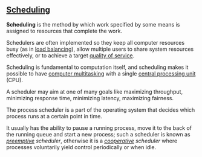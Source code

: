 [Scheduling](https://en.wikipedia.org/wiki/Scheduling_(computing))
---------

**Scheduling** is the method by which work specified by some means is assigned to resources that complete the work.

Schedulers are often implemented so they keep all computer resources busy (as in [load balancing](https://en.wikipedia.org/wiki/Load_balancing_(computing))), allow multiple users to share system resources effectively, or to achieve a target [quality of service](https://en.wikipedia.org/wiki/Quality_of_service).

Scheduling is fundamental to computation itself, and scheduling makes it possible to have [computer multitasking](https://en.wikipedia.org/wiki/Computer_multitasking) with a single [central processing unit](https://en.wikipedia.org/wiki/Central_processing_unit) (CPU).

A scheduler may aim at one of many goals like maximizing throughput, minimizing response time, minimizing latency, maximizing fairness.

The process scheduler is a part of the operating system that decides which process runs at a certain point in time. 

It usually has the ability to pause a running process, move it to the back of the running queue and start a new process; such a scheduler is known as *[preemptive](https://en.wikipedia.org/wiki/Preemption_(computing)) scheduler*, otherwise it is a *[cooperative](https://en.wikipedia.org/wiki/Nonpreemptive_multitasking) scheduler* where processes voluntarily yield control periodically or when idle.

